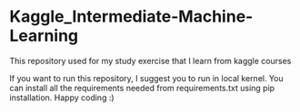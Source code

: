 # Kaggle_Intermediate-Machine-Learning
This repository used for my study exercise that I learn from kaggle courses

If you want to run this repository, I suggest you to run in local kernel. You can install all the requirements needed from requirements.txt using pip installation.
Happy coding :)
